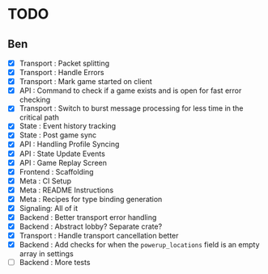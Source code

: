 # TODO

## Ben

- [x] Transport : Packet splitting
- [x] Transport : Handle Errors
- [x] Transport : Mark game started on client
- [x] API : Command to check if a game exists and is open for fast error checking
- [x] Transport : Switch to burst message processing for less time in the
      critical path
- [x] State : Event history tracking
- [x] State : Post game sync
- [x] API : Handling Profile Syncing
- [x] API : State Update Events
- [x] API : Game Replay Screen
- [x] Frontend : Scaffolding
- [x] Meta : CI Setup
- [x] Meta : README Instructions
- [x] Meta : Recipes for type binding generation
- [x] Signaling: All of it
- [x] Backend : Better transport error handling
- [x] Backend : Abstract lobby? Separate crate?
- [x] Transport : Handle transport cancellation better
- [x] Backend : Add checks for when the `powerup_locations` field is an empty array in settings
- [ ] Backend : More tests
